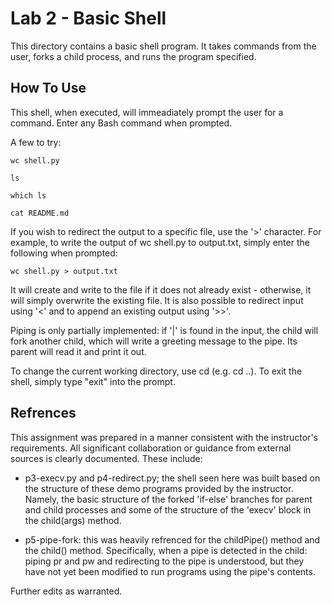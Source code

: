 # Lab 2 - Basic Shell

This directory contains a basic shell program. It takes commands from the
user, forks a child process, and runs the program specified.

## How To Use

This shell, when executed, will immeadiately prompt the user for a command.
Enter any Bash command when prompted.

A few to try:

~~~
wc shell.py
~~~

~~~
ls
~~~

~~~
which ls
~~~

~~~
cat README.md
~~~

If you wish to redirect the output to a specific file, use the '>'
character. For example, to write the output of wc shell.py to
output.txt, simply enter the following when prompted:

~~~
wc shell.py > output.txt
~~~

It will create and write to the file if it does not already exist - otherwise,
it will simply overwrite the existing file. It is also possible to redirect
input using '<' and to append an existing output using '>>'.

Piping is only partially implemented: if '|' is found in the input, the child
will fork another child, which will write a greeting message to the pipe. Its
parent will read it and print it out.

To change the current working directory, use cd (e.g. cd ..). To exit the
shell, simply type "exit" into the prompt.

## Refrences

This assignment was prepared in a manner consistent with the instructor's
requirements. All significant collaboration or guidance from external sources
is clearly documented. These include:

* p3-execv.py and p4-redirect.py; the shell seen here was built based on the
  structure of these demo programs provided by the instructor. Namely, the
  basic structure of the forked 'if-else' branches for parent and child
  processes and some of the structure of the 'execv' block in the
  child(args) method.

* p5-pipe-fork: this was heavily refrenced for the childPipe() method and the
 child() method. Specifically, when a pipe is detected in the child: piping pr
 and pw and redirecting to the pipe is understood, but they have not yet been
 modified to run programs using the pipe's contents.
  
Further edits as warranted.
